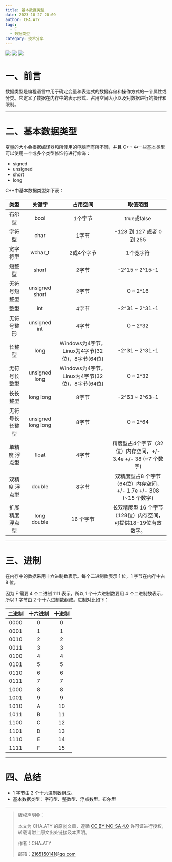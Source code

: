 ```yaml
---
title: 基本数据类型
date: 2023-10-27 20:09
author: CHA.ATY
tags:
  - C
  - 数据类型
category: 技术分享
---
```


![](https://img.shields.io/badge/C-17-green.svg)
![](https://img.shields.io/badge/visual_studio-2019-green.svg)
![](https://img.shields.io/badge/gcc-13.2-green.svg)

# 一、前言

数据类型是编程语言中用于确定变量和表达式的数据存储和操作方式的一个属性或分类。它定义了数据在内存中的表示形式、占用空间大小以及对数据进行的操作和限制。

---

# 二、基本数据类型

变量的大小会根据编译器和所使用的电脑而有所不同，并且 C++ 中一些基本类型可以使用一个或多个类型修饰符进行修饰：

* signed
* unsigned
* short
* long

C++中基本数据类型如下表：

|      类型      |       关键字       |                    占用空间                    |                             取值范围                             |
| :-------------: | :----------------: | :---------------------------------------------: | :---------------------------------------------------------------: |
|     布尔型     |        bool        |                     1个字节                     |                            true或false                            |
|     字符型     |        char        |                      1字节                      |                     -128 到 127 或者 0 到 255                     |
|    宽字符型    |      wchar_t      |                   2或4个字节                   |                             1个宽字符                             |
|     短整型     |       short       |                      2字节                      |                          -2^15 ~ 2^15-1                          |
|  无符号短整型  |   unsigned short   |                      2字节                      |                             0 ~ 2^16                             |
|      整型      |        int        |                      4字节                      |                          -2^31 ~ 2^31-1                          |
|   无符号整形   |    unsigned int    |                      4字节                      |                             0 ~ 2^32                             |
|     长整型     |        long        | Windows为4字节，Linux为4字节(32位)，8字节(64位) |                          -2^31 ~ 2^31-1                          |
|  无符号长整型  |   unsigned long   | Windows为4字节，Linux为4字节(32位)，8字节(64位) |                             0 ~ 2^32                             |
|    长长整型    |     long long     |                      8字节                      |                          -2^63 ~ 2^63-1                          |
| 无符号长长整型 | unsigned long long |                      8字节                      |                             0 ~ 2^64                             |
|  单精度 浮点型  |       float       |                      4字节                      |   精度型占4个字节（32位）内存空间，+/- 3.4e +/- 38 (~7 个数字)   |
|  双精度 浮点型  |       double       |                      8字节                      | 双精度型占8 个字节（64位）内存空间，+/- 1.7e +/- 308 (~15 个数字) |
| 扩展精度 浮点型 |    long double    |                    16 个字节                    |  长双精度型 16 个字节（128位）内存空间，可提供18-19位有效数字。  |

---

# 三、进制

在内存中的数据采用十六进制数表示。每个二进制数表示 1 位，1 字节在内存中占 8 位。

因为 F 需要 4 个二进制 1111 表示，所以 1 个十六进制数要用 4 个二进制数表示，所以 1 字节由 2 个十六进制数组成。进制对比如下：

| 二进制 | 十六进制 | 十进制 |
| :----: | :------: | :----: |
|  0000  |    0    |   0   |
|  0001  |    1    |   1   |
|  0010  |    2    |   2   |
|  0011  |    3    |   3   |
|  0100  |    4    |   4   |
|  0101  |    5    |   5   |
|  0110  |    6    |   6   |
|  0111  |    7    |   7   |
|  1000  |    8    |   8   |
|  1001  |    9    |   9   |
|  1010  |    A    |   10   |
|  1011  |    B    |   11   |
|  1100  |    C    |   12   |
|  1101  |    D    |   13   |
|  1110  |    E    |   14   |
|  1111  |    F    |   15   |

---

# 四、总结

* 1 字节由 2 个十六进制数组成。
* 基本数据类型：字符型、整数型、浮点数型、布尔型

---

> 版权声明©：
>
> 本文为 CHA.ATY 的原创文章，遵循 [CC BY-NC-SA 4.0](https://creativecommons.org/licenses/by-sa/4.0/) 许可证进行授权，转载请附上原文出处链接及本声明。
>
> 作者：CHA.ATY
>
> 邮箱：2165150141@qq.com
